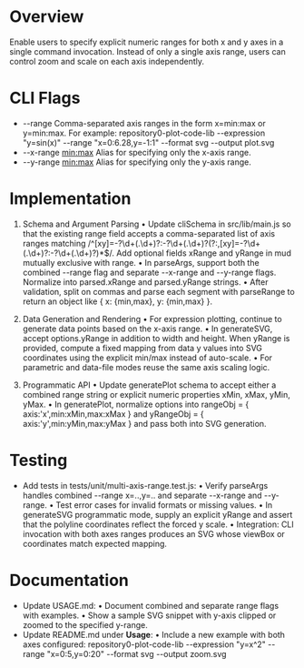 # Overview
Enable users to specify explicit numeric ranges for both x and y axes in a single command invocation.  Instead of only a single axis range, users can control zoom and scale on each axis independently.

# CLI Flags
- --range <list>   Comma-separated axis ranges in the form x=min:max or y=min:max.  For example:
  repository0-plot-code-lib --expression "y=sin(x)" --range "x=0:6.28,y=-1:1" --format svg --output plot.svg
- --x-range <min:max>  Alias for specifying only the x-axis range.
- --y-range <min:max>  Alias for specifying only the y-axis range.

# Implementation
1. Schema and Argument Parsing
   • Update cliSchema in src/lib/main.js so that the existing range field accepts a comma-separated list of axis ranges matching /^[xy]=-?\d+(\.\d+)?:-?\d+(\.\d+)?(?:,[xy]=-?\d+(\.\d+)?:-?\d+(\.\d+)?)*$/.  Add optional fields xRange and yRange in mud mutually exclusive with range.
   • In parseArgs, support both the combined --range flag and separate --x-range and --y-range flags.  Normalize into parsed.xRange and parsed.yRange strings.
   • After validation, split on commas and parse each segment with parseRange to return an object like { x: {min,max}, y: {min,max} }.

2. Data Generation and Rendering
   • For expression plotting, continue to generate data points based on the x-axis range.
   • In generateSVG, accept options.yRange in addition to width and height.  When yRange is provided, compute a fixed mapping from data y values into SVG coordinates using the explicit min/max instead of auto-scale.
   • For parametric and data-file modes reuse the same axis scaling logic.

3. Programmatic API
   • Update generatePlot schema to accept either a combined range string or explicit numeric properties xMin, xMax, yMin, yMax.
   • In generatePlot, normalize options into rangeObj = { axis:'x',min:xMin,max:xMax } and yRangeObj = { axis:'y',min:yMin,max:yMax } and pass both into SVG generation.

# Testing
- Add tests in tests/unit/multi-axis-range.test.js:
  • Verify parseArgs handles combined --range x=..,y=.. and separate --x-range and --y-range.
  • Test error cases for invalid formats or missing values.
  • In generateSVG programmatic mode, supply an explicit yRange and assert that the polyline coordinates reflect the forced y scale.
  • Integration: CLI invocation with both axes ranges produces an SVG whose viewBox or coordinates match expected mapping.

# Documentation
- Update USAGE.md:
  • Document combined and separate range flags with examples.
  • Show a sample SVG snippet with y-axis clipped or zoomed to the specified y-range.
- Update README.md under **Usage**:
  • Include a new example with both axes configured:
    repository0-plot-code-lib --expression "y=x^2" --range "x=0:5,y=0:20" --format svg --output zoom.svg